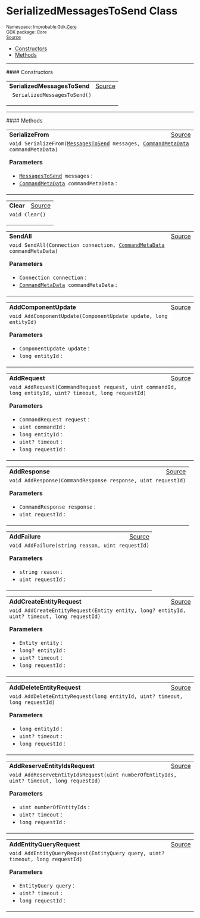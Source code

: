 
# SerializedMessagesToSend Class
<sup>
Namespace: Improbable.Gdk.<a href="{{urlRoot}}/api/core-index">Core</a><br/>
GDK package: Core<br/>
<a href="https://www.github.com/spatialos/gdk-for-unity/blob/0.2.0/workers/unity/Packages/com.improbable.gdk.core/Worker/SerializedMessagesToSend.cs/#L8">Source</a>
<style>
a code {
                    padding: 0em 0.25em!important;
}
code {
                    background-color: #ffffff!important;
}
</style>
</sup>
<nav id="pageToc" class="page-toc"><ul><li><a href="#constructors">Constructors</a>
<li><a href="#methods">Methods</a>
</ul></nav>












</p>
<hr style="width:100%; border-top-color:#d8d8d8" />
#### Constructors


</p>




<table width="100%">
    <tr>
        <td style="border-right:none"><b>SerializedMessagesToSend</b></td>
        <td style="border-left:none; text-align:right"><a href="https://www.github.com/spatialos/gdk-for-unity/blob/0.2.0/workers/unity/Packages/com.improbable.gdk.core/Worker/SerializedMessagesToSend.cs/#L42">Source</a></td>
    </tr>
    <tr>
        <td colspan="2">
<code> SerializedMessagesToSend()</code></p>






</td>
    </tr>
</table>




</p>
<hr style="width:100%; border-top-color:#d8d8d8" />
#### Methods


</p>




<table width="100%">
    <tr>
        <td style="border-right:none"><b>SerializeFrom</b></td>
        <td style="border-left:none; text-align:right"><a href="https://www.github.com/spatialos/gdk-for-unity/blob/0.2.0/workers/unity/Packages/com.improbable.gdk.core/Worker/SerializedMessagesToSend.cs/#L72">Source</a></td>
    </tr>
    <tr>
        <td colspan="2">
<code>void SerializeFrom(<a href="{{urlRoot}}/api/core/messages-to-send">MessagesToSend</a> messages, <a href="{{urlRoot}}/api/core/command-meta-data">CommandMetaData</a> commandMetaData)</code></p>



</p>

<b>Parameters</b>

<ul>
<li><code><a href="{{urlRoot}}/api/core/messages-to-send">MessagesToSend</a> messages</code> : </li>
<li><code><a href="{{urlRoot}}/api/core/command-meta-data">CommandMetaData</a> commandMetaData</code> : </li>
</ul>





</td>
    </tr>
</table>


<table width="100%">
    <tr>
        <td style="border-right:none"><b>Clear</b></td>
        <td style="border-left:none; text-align:right"><a href="https://www.github.com/spatialos/gdk-for-unity/blob/0.2.0/workers/unity/Packages/com.improbable.gdk.core/Worker/SerializedMessagesToSend.cs/#L94">Source</a></td>
    </tr>
    <tr>
        <td colspan="2">
<code>void Clear()</code></p>






</td>
    </tr>
</table>


<table width="100%">
    <tr>
        <td style="border-right:none"><b>SendAll</b></td>
        <td style="border-left:none; text-align:right"><a href="https://www.github.com/spatialos/gdk-for-unity/blob/0.2.0/workers/unity/Packages/com.improbable.gdk.core/Worker/SerializedMessagesToSend.cs/#L108">Source</a></td>
    </tr>
    <tr>
        <td colspan="2">
<code>void SendAll(Connection connection, <a href="{{urlRoot}}/api/core/command-meta-data">CommandMetaData</a> commandMetaData)</code></p>



</p>

<b>Parameters</b>

<ul>
<li><code>Connection connection</code> : </li>
<li><code><a href="{{urlRoot}}/api/core/command-meta-data">CommandMetaData</a> commandMetaData</code> : </li>
</ul>





</td>
    </tr>
</table>


<table width="100%">
    <tr>
        <td style="border-right:none"><b>AddComponentUpdate</b></td>
        <td style="border-left:none; text-align:right"><a href="https://www.github.com/spatialos/gdk-for-unity/blob/0.2.0/workers/unity/Packages/com.improbable.gdk.core/Worker/SerializedMessagesToSend.cs/#L182">Source</a></td>
    </tr>
    <tr>
        <td colspan="2">
<code>void AddComponentUpdate(ComponentUpdate update, long entityId)</code></p>



</p>

<b>Parameters</b>

<ul>
<li><code>ComponentUpdate update</code> : </li>
<li><code>long entityId</code> : </li>
</ul>





</td>
    </tr>
</table>


<table width="100%">
    <tr>
        <td style="border-right:none"><b>AddRequest</b></td>
        <td style="border-left:none; text-align:right"><a href="https://www.github.com/spatialos/gdk-for-unity/blob/0.2.0/workers/unity/Packages/com.improbable.gdk.core/Worker/SerializedMessagesToSend.cs/#L187">Source</a></td>
    </tr>
    <tr>
        <td colspan="2">
<code>void AddRequest(CommandRequest request, uint commandId, long entityId, uint? timeout, long requestId)</code></p>



</p>

<b>Parameters</b>

<ul>
<li><code>CommandRequest request</code> : </li>
<li><code>uint commandId</code> : </li>
<li><code>long entityId</code> : </li>
<li><code>uint? timeout</code> : </li>
<li><code>long requestId</code> : </li>
</ul>





</td>
    </tr>
</table>


<table width="100%">
    <tr>
        <td style="border-right:none"><b>AddResponse</b></td>
        <td style="border-left:none; text-align:right"><a href="https://www.github.com/spatialos/gdk-for-unity/blob/0.2.0/workers/unity/Packages/com.improbable.gdk.core/Worker/SerializedMessagesToSend.cs/#L192">Source</a></td>
    </tr>
    <tr>
        <td colspan="2">
<code>void AddResponse(CommandResponse response, uint requestId)</code></p>



</p>

<b>Parameters</b>

<ul>
<li><code>CommandResponse response</code> : </li>
<li><code>uint requestId</code> : </li>
</ul>





</td>
    </tr>
</table>


<table width="100%">
    <tr>
        <td style="border-right:none"><b>AddFailure</b></td>
        <td style="border-left:none; text-align:right"><a href="https://www.github.com/spatialos/gdk-for-unity/blob/0.2.0/workers/unity/Packages/com.improbable.gdk.core/Worker/SerializedMessagesToSend.cs/#L197">Source</a></td>
    </tr>
    <tr>
        <td colspan="2">
<code>void AddFailure(string reason, uint requestId)</code></p>



</p>

<b>Parameters</b>

<ul>
<li><code>string reason</code> : </li>
<li><code>uint requestId</code> : </li>
</ul>





</td>
    </tr>
</table>


<table width="100%">
    <tr>
        <td style="border-right:none"><b>AddCreateEntityRequest</b></td>
        <td style="border-left:none; text-align:right"><a href="https://www.github.com/spatialos/gdk-for-unity/blob/0.2.0/workers/unity/Packages/com.improbable.gdk.core/Worker/SerializedMessagesToSend.cs/#L202">Source</a></td>
    </tr>
    <tr>
        <td colspan="2">
<code>void AddCreateEntityRequest(Entity entity, long? entityId, uint? timeout, long requestId)</code></p>



</p>

<b>Parameters</b>

<ul>
<li><code>Entity entity</code> : </li>
<li><code>long? entityId</code> : </li>
<li><code>uint? timeout</code> : </li>
<li><code>long requestId</code> : </li>
</ul>





</td>
    </tr>
</table>


<table width="100%">
    <tr>
        <td style="border-right:none"><b>AddDeleteEntityRequest</b></td>
        <td style="border-left:none; text-align:right"><a href="https://www.github.com/spatialos/gdk-for-unity/blob/0.2.0/workers/unity/Packages/com.improbable.gdk.core/Worker/SerializedMessagesToSend.cs/#L207">Source</a></td>
    </tr>
    <tr>
        <td colspan="2">
<code>void AddDeleteEntityRequest(long entityId, uint? timeout, long requestId)</code></p>



</p>

<b>Parameters</b>

<ul>
<li><code>long entityId</code> : </li>
<li><code>uint? timeout</code> : </li>
<li><code>long requestId</code> : </li>
</ul>





</td>
    </tr>
</table>


<table width="100%">
    <tr>
        <td style="border-right:none"><b>AddReserveEntityIdsRequest</b></td>
        <td style="border-left:none; text-align:right"><a href="https://www.github.com/spatialos/gdk-for-unity/blob/0.2.0/workers/unity/Packages/com.improbable.gdk.core/Worker/SerializedMessagesToSend.cs/#L212">Source</a></td>
    </tr>
    <tr>
        <td colspan="2">
<code>void AddReserveEntityIdsRequest(uint numberOfEntityIds, uint? timeout, long requestId)</code></p>



</p>

<b>Parameters</b>

<ul>
<li><code>uint numberOfEntityIds</code> : </li>
<li><code>uint? timeout</code> : </li>
<li><code>long requestId</code> : </li>
</ul>





</td>
    </tr>
</table>


<table width="100%">
    <tr>
        <td style="border-right:none"><b>AddEntityQueryRequest</b></td>
        <td style="border-left:none; text-align:right"><a href="https://www.github.com/spatialos/gdk-for-unity/blob/0.2.0/workers/unity/Packages/com.improbable.gdk.core/Worker/SerializedMessagesToSend.cs/#L217">Source</a></td>
    </tr>
    <tr>
        <td colspan="2">
<code>void AddEntityQueryRequest(EntityQuery query, uint? timeout, long requestId)</code></p>



</p>

<b>Parameters</b>

<ul>
<li><code>EntityQuery query</code> : </li>
<li><code>uint? timeout</code> : </li>
<li><code>long requestId</code> : </li>
</ul>





</td>
    </tr>
</table>





